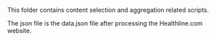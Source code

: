 This folder contains content selection and aggregation related scripts.

The json file is the data.json file after processing the Healthline.com website.
